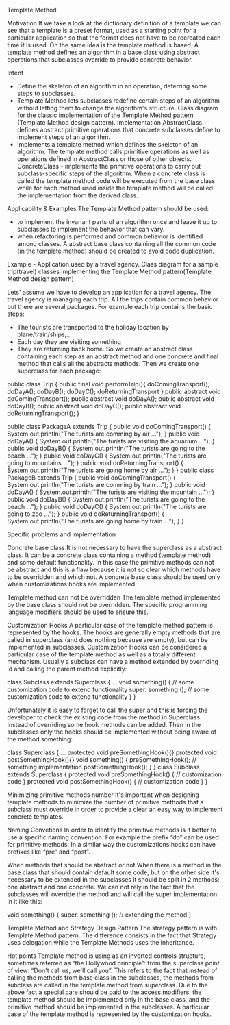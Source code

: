 Template Method

Motivation
If we take a look at the dictionary definition of a template we can see that a template is a preset format, used as a starting point for a particular application so that the format does not have to be recreated each time it is used.
On the same idea is the template method is based. A template method defines an algorithm in a base class using abstract operations that subclasses override to provide concrete behavior.

Intent
- Define the skeleton of an algorithm in an operation, deferring some steps to subclasses.
- Template Method lets subclasses redefine certain steps of an algorithm without letting them to change the algorithm's structure.
Class diagram for the classic implementation of the Template Method pattern (Template Method  design pattern). 
Implementation
AbstractClass - defines abstract primitive operations that concrete subclasses define to implement steps of an algorithm.
- implements a template method which defines the skeleton of an algorithm. The template method calls primitive operations as well as operations defined in AbstractClass or those of other objects.
ConcreteClass - implements the primitive operations to carry out subclass-specific steps of the algorithm.
When a concrete class is called the template method code will be executed from the base class while for each method used inside the template method will be called the implementation from the derived class.


Applicability & Examples
The Template Method pattern should be used:
- to implement the invariant parts of an algorithm once and leave it up to subclasses to implement the behavior that can vary.
- when refactoring is performed and common behavior is identified among classes. A abstract base class containing all the common code (in the template method) should be created to avoid code duplication.


Example - Application used by a travel agency.
Class diagram for a sample trip(travel) classes implementing the Template Method pattern(Template Method design pattern) 

Lets' assume we have to develop an application for a travel agency. The travel agency is managing each trip. All the trips contain common behavior but there are several packages. For example each trip contains the basic steps:
- The tourists are transported to the holiday location by plane/train/ships,...
- Each day they are visiting something
- They are returning back home.
So we create an abstract class containing each step as an abstract method and one concrete and final method that calls all the abstracts methods. Then we create one superclass for each package:

public class Trip {
        public final void performTrip(){
                 doComingTransport();
                 doDayA();
                 doDayB();
                 doDayC();
                 doReturningTransport
        }
        public abstract void doComingTransport();
        public abstract void doDayA();
        public abstract void doDayB();
        public abstract void doDayC();
        public abstract void doReturningTransport();
}

public class PackageA extends Trip {
        public void doComingTransport() {
                 System.out.println("The turists are comming by air ...");
        }
        public void doDayA() {
                 System.out.println("The turists are visiting the aquarium ...");
        }
        public void doDayB() {
                 System.out.println("The turists are going to the beach ...");
        }
        public void doDayC() {
                 System.out.println("The turists are going to mountains ...");
        }
        public void doReturningTransport() {
                 System.out.println("The turists are going home by air ...");
        }
}
public class PackageB extends Trip {
        public void doComingTransport() {
                 System.out.println("The turists are comming by train ...");
        }
        public void doDayA() {
                 System.out.println("The turists are visiting the mountain ...");
        }
        public void doDayB() {
                 System.out.println("The turists are going to the beach ...");
        }
        public void doDayC() {
                 System.out.println("The turists are going to zoo ...");
        }
        public void doReturningTransport() {
                 System.out.println("The turists are going home by train ...");
        }
}


Specific problems and implementation

Concrete base class
It is not necessary to have the superclass as a abstract class. It can be a concrete class containing a method (template method) and some default functionality. In this case the primitive methods can not be abstract and this is a flaw because it is not so clear which methods have to be overridden and which not.
A concrete base class should be used only when customizations hooks are implemented.

Template method can not be overridden
The template method implemented by the base class should not be overridden. The specific programming language modifiers should be used to ensure this.

Customization Hooks
A particular case of the template method pattern is represented by the hooks. The hooks are generally empty methods that are called in superclass (and does nothing because are empty), but can be implemented in subclasses. Customization Hooks can be considered a particular case of the template method as well as a totally different mechanism.
Usually a subclass can have a method extended by overriding id and calling the parent method explicitly:

class Subclass extends Superclass
{
    ...
    void something() {
    // some customization code to extend functionality
    super. something ();
    // some customization code to extend functionality
    }
}

Unfortunately it is easy to forget to call the super and this is forcing the developer to check the existing code from the method in Superclass.
Instead of overriding some hook methods can be added. Then in the subclasses only the hooks should be implemented without being aware of the method something:

class Superclass
{
    ...
    protected void preSomethingHook(){}
    protected void postSomethingHook(){}
    void something() {
        preSomethingHook();
        // something implementation
        postSomethingHook();
    }
}
class Subclass extends Superclass
{
    protected void preSomethingHook()
    {
        // customization code
    }
    protected void postSomethingHook()
    {
        // customization code
    }
}


Minimizing primitive methods number
It's important when designing template methods to minimize the number of primitive methods that a subclass must override in order to provide a clear an easy way to implement concrete templates.

Naming Convetions
In order to identify the primitive methods is it better to use a specific naming convention. For example the prefix “do” can be used for primitive methods. In a similar way the customizations hooks can have prefixes like “pre” and “post”.

When methods that should be abstract or not
When there is a method in the base class that should contain default some code, but on the other side it's necessary to be extended in the subclasses it should be split in 2 methods: one abstract and one concrete. We can not rely in the fact that the subclasses will override the method and will call the super implementation in it like this:

void something() {
    super. something ();
    // extending the method
}

Template Method and Strategy Design Pattern
The strategy pattern is with Template Method pattern. The difference consists in the fact that Strategy uses delegation while the Template Methods uses the inheritance.


Hot points
Template method is using as an inverted controls structure, sometimes referred as “the Hollywood principle”: from the superclass point of view: “Don't call us, we'll call you”. This refers to the fact that instead of calling the methods from base class in the subclasses, the methods from subclass are called in the template method from superclass.
Due to the above fact a special care should be paid to the access modifiers: the template method should be implemented only in the base class, and the primitive method should be implemented in the subclasses. A particular case of the template method is represented by the customization hooks.